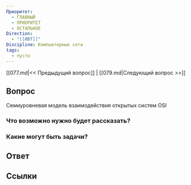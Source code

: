 ```yaml
---
Приоритет:
  - ГЛАВНЫЙ
  - ПРИОРИТЕТ
  - ОСТАЛЬНОЕ
Direction:
  - "[[ИВТ]]" 
Discipline: Компьютерные сети 
tags:
  - пусто
---
```

[[077.md|<< Предыдущий вопрос]] | [[079.md|Следующий вопрос >>]]
## Вопрос

Семиуровневая модель взаимодействия открытых систем OSI

### Что возможно нужно будет рассказать?

### Какие могут быть задачи?

## Ответ

## Ссылки
